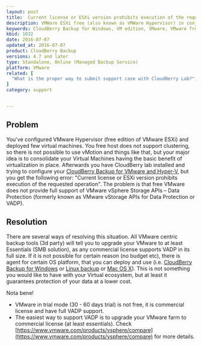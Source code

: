 ```yaml
---
layout: post
title:  Current license or ESXi version prohibits execution of the requested operation
description: VMWare ESXi free (also known as VMWare Hypervisor) in conjunction with CloudBerry lab can fire up this error.
keywords: CloudBerry Backup for Windows, VM edition, VMware, VMware free edition, VMware Hypervisor
kbid: 1032
date: 2016-07-07
updated_at: 2016-07-07
product: CloudBerry Backup
versions: 4.7 and later
type: Standalone, Online (Managed Backup Service)
platform: VMware
related: [
  "What is the proper way to submit support case with CloudBerry Lab?",
]
category: support


---
```

## Problem

You've configured VMware Hypervisor (free edition of VMware ESXi) and deployed few virtual machines. You free host does not support clustering, so there is not possible to use vMotion and things like that, but your major idea is to consolidate your Virtual Machines having the basic benefit of virtualization in place. Afterwards you have CloudBerry lab installed and trying to configure your [CloudBerry Backup for VMware and Hyper-V][64712d4c], but you get the following error: "Current license or ESXi version prohibits execution of the requested operation". The problem is that free VMware does not provide full support of VMware vSphere Storage APIs – Data Protection (formerly known as VMware vStorage APIs for Data Protection or VADP).

  [64712d4c]: http://www.cloudberrylab.com/vm "CloudBerry Backup for VMware and Hyper-V"

## Resolution

There are several ways of resolving this situation. All VMware centric backup tools (3d party) will tell you to upgrade your VMware to at least Essentials (SMB solution), as any commercial license supports VADP in its full size.
If it is not possible for certain reason (no budget etc), there is agent for certain OS platform, that you can deploy and use (i.e. [CloudBerry Backup for Windows][98182174] or [Linux backup][d14353a4] or [Mac OS X][8f92c9f6]). This is not something you would like to have with your Virtual ecosystem, but at least it guarantees protection of your data at a lower cost.

  [98182174]: http://www.cloudberrylab.com/cloud-backup-windows-desktop.aspx "CloudBerry Backup for Windows"
  [d14353a4]: http://www.cloudberrylab.com/backuplinux.aspx "Linux backup"
  [8f92c9f6]: http://www.cloudberrylab.com/backupmac.aspx "Backup for Mac OS X"

Nota bene!

*  VMware in trial mode (30 - 60 days trial) is not free, it is commercial license and have full VADP support.
*  The easiest way to support VADP is to upgrade your VMware farm to commercial license (at least essentials). Check [https://www.vmware.com/products/vsphere/compare](https://www.vmware.com/products/vsphere/compare) for more details.
